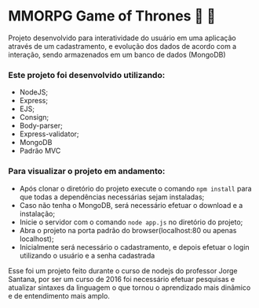 # MMORPG Game of Thrones :european_castle: :dragon: 

Projeto desenvolvido para interatividade do usuário em uma aplicação através de um cadastramento, e evolução dos dados de acordo com a interação, sendo armazenados em um banco de dados (MongoDB)

### Este projeto foi desenvolvido utilizando:

- NodeJS;
- Express;
- EJS;
- Consign;
- Body-parser;
- Express-validator;
- MongoDB
- Padrão MVC

### Para visualizar o projeto em andamento:

- Após clonar o diretório do projeto execute o comando `npm install` para que todas a dependências necessárias sejam instaladas;
- Caso não tenha o MongoDB, será necessário efetuar o download e a instalação;
- Inicie o servidor com o comando `node app.js`  no diretório do projeto;
- Abra o projeto na porta padrão do browser(localhost:80 ou apenas localhost);
- Inicialmente será necessário o cadastramento, e depois efetuar o login utilizando o usuário e a senha cadastrada

Esse foi um projeto feito durante o curso de nodejs do professor Jorge Santana, por ser um curso de 2016 foi necessário efetuar  pesquisas e atualizar sintaxes da linguagem o que tornou o aprendizado mais dinâmico e de entendimento mais amplo.


